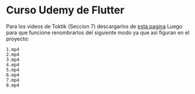 # Curso Udemy de Flutter


Para los videos de Toktik (Seccion 7) descargarlos de [esta pagina](https://www.pexels.com/search/videos/vertical/)
Luego para que funcione renombrarlos del siguiente modo ya que asi figuran en el proyecto: 

```
1.mp4
2.mp4
3.mp4
4.mp4
5.mp4
6.mp4
7.mp4
8.mp4
```
